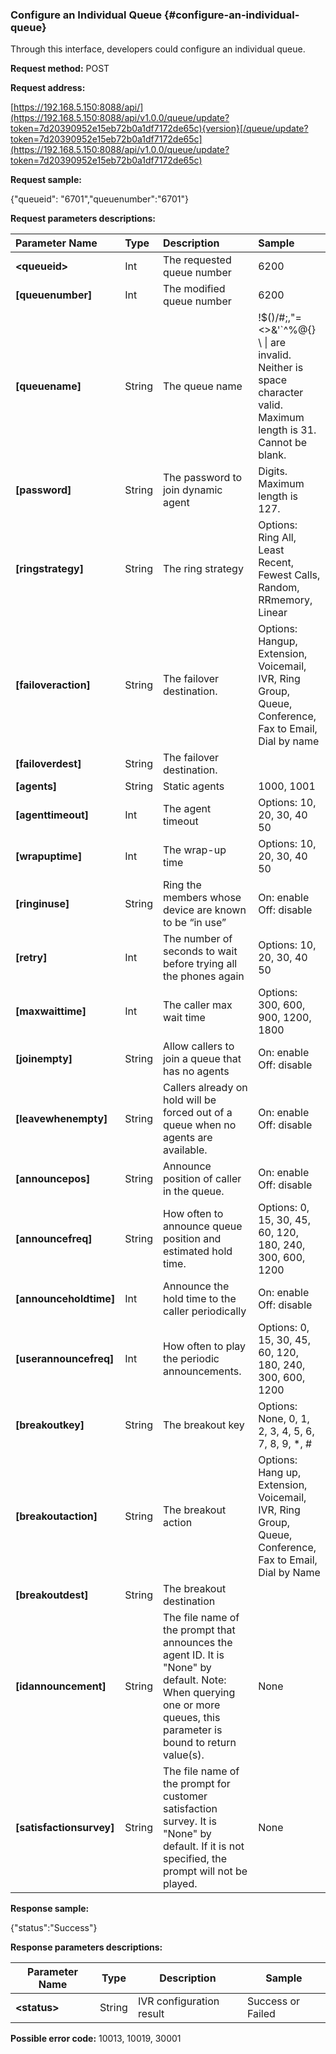 ### Configure an Individual Queue {#configure-an-individual-queue}

Through this interface, developers could configure an individual queue.

**Request method:** POST

**Request address:**

[https://192.168.5.150:8088/api/](https://192.168.5.150:8088/api/v1.0.0/queue/update?token=7d20390952e15eb72b0a1df7172de65c){version}[/queue/update?token=7d20390952e15eb72b0a1df7172de65c](https://192.168.5.150:8088/api/v1.0.0/queue/update?token=7d20390952e15eb72b0a1df7172de65c)

**Request sample:**

{"queueid": "6701","queuenumber":"6701"}

**Request parameters descriptions:**

| **Parameter Name** | **Type** | **Description** | **Sample** |
| :--- | :--- | :--- | :--- |
| **&lt;queueid&gt;** | Int | The requested queue number | 6200 |
| **\[queuenumber\]** | Int | The modified queue number | 6200 |
| **\[queuename\]** | String |The queue name | !$\(\)/\#;,\"=&lt;&gt;&'\`^%@{} \ &#124; are invalid. Neither is space character valid. Maximum length is 31. Cannot be blank. |
| **\[password\]** | String | The password to join dynamic agent | Digits. Maximum length is 127. |
| **\[ringstrategy\]** | String | The ring strategy | Options: Ring All, Least Recent, Fewest Calls, Random, RRmemory, Linear |
| **\[failoveraction\]** | String | The failover destination. | Options: Hangup, Extension, Voicemail, IVR, Ring Group, Queue, Conference, Fax to Email, Dial by name |
| **\[failoverdest\]** | String | The failover destination. |  |
| **\[agents\]** | String | Static agents | 1000, 1001 |
| **\[agenttimeout\]** | Int | The agent timeout | Options: 10, 20, 30, 40 50 |
| **\[wrapuptime\]** | Int | The wrap-up time | Options: 10, 20, 30, 40 50 |
| **\[ringinuse\]** | String | Ring the members whose device are known to be “in use” | On: enable Off: disable |
| **\[retry\]** | Int | The number of seconds to wait before trying all the phones again | Options: 10, 20, 30, 40 50 |
| **\[maxwaittime\]** | Int | The caller max wait time | Options: 300, 600, 900, 1200, 1800 |
| **\[joinempty\]** | String | Allow callers to join a queue that has no agents | On: enable  Off: disable |
| **\[leavewhenempty\]** | String | Callers already on hold will be forced out of a queue when no agents are available. | On: enable  Off: disable |
| **\[announcepos\]** | String | Announce position of caller in the queue. | On: enable  Off: disable |
| **\[announcefreq\]** | String | How often to announce queue position and estimated hold time. | Options: 0, 15, 30, 45, 60, 120, 180, 240, 300, 600, 1200 |
| **\[announceholdtime\]** | Int | Announce the hold time to the caller periodically | On: enable  Off: disable |
| **\[userannouncefreq\]** | Int | How often to play the periodic announcements. | Options: 0, 15, 30, 45, 60, 120, 180, 240, 300, 600, 1200 |
| **\[breakoutkey\]** | String | The breakout key | Options: None, 0, 1, 2, 3, 4, 5, 6, 7, 8, 9, \*, \# |
| **\[breakoutaction\]** | String | The breakout action | Options: Hang up, Extension, Voicemail, IVR, Ring Group, Queue, Conference, Fax to Email, Dial by Name |
| **\[breakoutdest\]** | String | The breakout destination |  |
| **\[idannouncement\]** | String | The file name of the prompt that announces the agent ID. It is "None" by default. Note: When querying one or more queues, this parameter is bound to return value\(s\). | None |
| **\[satisfactionsurvey\]** | String | The file name of the prompt for customer satisfaction survey. It is "None" by default. If it is not specified, the prompt will not be played. | None |

**Response sample:**

{"status":"Success"}

**Response parameters descriptions:**

| **Parameter Name** | **Type** | **Description** | **Sample** |
| --- | --- | --- | --- |
| **&lt;status&gt;** | String | IVR configuration result | Success or Failed |

**Possible error code:** 10013, 10019, 30001


